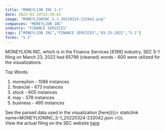 ```yaml
---
title: "MONEYLION INC S-1"
date: 2022-03-24T23:20:42
image: "MONEYLIONINC_S-1_20220324-232042.png"
companies: "MONEYLION INC"
industry: "FINANCE SERVICES"
tags: ["MONEYLION INC","FINANCE SERVICES","03-23-2022","S-1"]
forms: "S-1"
---
```

MONEYLION INC, which is in the Finance Services [6199] industry, SEC S-1 filing on March 23, 2022 had 65799 (cleaned) words - 600 were utilized for the visualizations.

Top Words:
1. moneylion - 1086 instances
2. financial - 673 instances
3. stock - 605 instances
4. may - 578 instances
5. business - 495 instances


See the parsed data used in the visualization [here]({{< staticlink name=MONEYLIONINC_S-1_20220324-232042.json >}}).  
View the actual filing on the SEC website [here](https://www.sec.gov/Archives/edgar/data/1807846/0001213900-22-014240.txt)